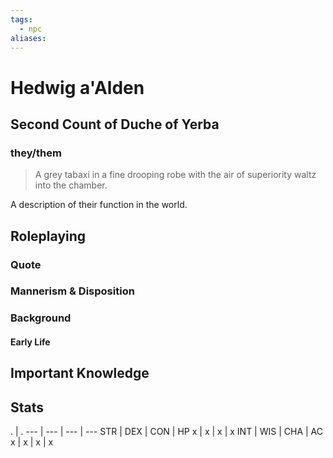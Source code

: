 ```yaml
---
tags:
  - npc
aliases:
---
```

# Hedwig a'Alden
## Second Count of Duche of Yerba
### they/them

> A grey tabaxi in a fine drooping robe with the air of superiority waltz into the chamber.

A description of their function in the world.

## Roleplaying
### Quote

### Mannerism & Disposition

### Background
#### Early Life

## Important Knowledge


## Stats
. | . 
--- | --- | --- | ---
STR | DEX | CON | HP
x | x | x | x
INT | WIS | CHA | AC
x | x | x | x